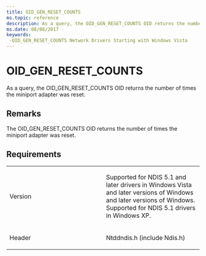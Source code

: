 ```yaml
---
title: OID_GEN_RESET_COUNTS
ms.topic: reference
description: As a query, the OID_GEN_RESET_COUNTS OID returns the number of times the miniport adapter was reset.
ms.date: 08/08/2017
keywords: 
 -OID_GEN_RESET_COUNTS Network Drivers Starting with Windows Vista
---
```


# OID\_GEN\_RESET\_COUNTS


As a query, the OID\_GEN\_RESET\_COUNTS OID returns the number of times the miniport adapter was reset.

## Remarks

The OID\_GEN\_RESET\_COUNTS OID returns the number of times the miniport adapter was reset.

## Requirements

<table>
<colgroup>
<col width="50%" />
<col width="50%" />
</colgroup>
<tbody>
<tr class="odd">
<td><p>Version</p></td>
<td><p>Supported for NDIS 5.1 and later drivers in Windows Vista and later versions of Windows and later versions of Windows. Supported for NDIS 5.1 drivers in Windows XP.</p></td>
</tr>
<tr class="even">
<td><p>Header</p></td>
<td>Ntddndis.h (include Ndis.h)</td>
</tr>
</tbody>
</table>

 

 




